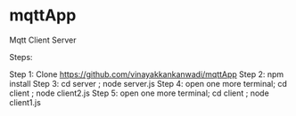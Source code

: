 # mqttApp
Mqtt Client Server

Steps:

Step 1: Clone https://github.com/vinayakkankanwadi/mqttApp
Step 2: npm install
Step 3: cd server ; node server.js
Step 4: open one more terminal; cd client ; node client2.js
Step 5: open one more terminal; cd client ; node client1.js
